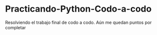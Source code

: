 # Practicando-Python-Codo-a-codo
Resolviendo el trabajo final de codo a codo. Aún me quedan puntos por completar

